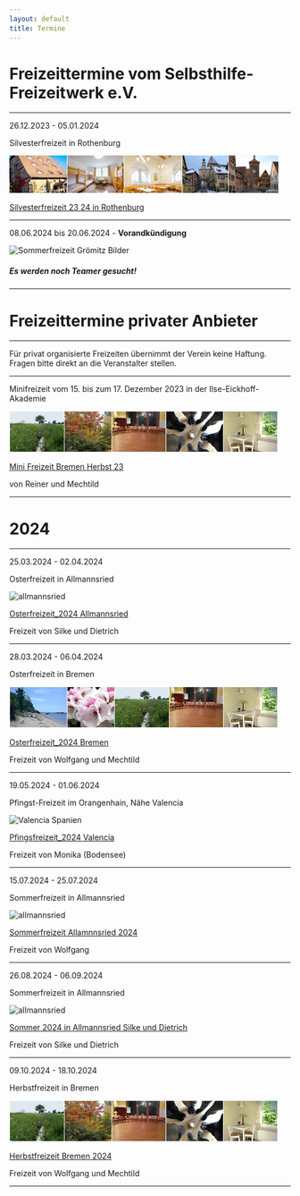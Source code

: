 ```yaml
---
layout: default
title: Termine
---
```

# Freizeittermine vom Selbsthilfe-Freizeitwerk e.V.

--------------------------------------------------------------------------------------------------

26.12.2023 - 05.01.2024 

Silvesterfreizeit in Rothenburg 

![Rothenburg op der Tauber](/images/rothenburg.png)

[Silvesterfreizeit 23 24 in Rothenburg](pdf/Silvesterfreizeit_2023_Rothenburg_Endfassung(1).pdf)

---------------------------------------------------------------------------------------------------

08.06.2024 bis 20.06.2024 - **Vorandkündigung**

![Sommerfreizeit Grömitz Bilder](https://ik.imagekit.io/zcrl68n9dky/tr:oi-leisten@@GR_1.jpeg,ox-0,oy-0,ow-94,oh-68:oi-leisten@@GR_2.jpeg,ox-97,oy-0,ow-94,oh-68:oi-leisten@@GR_3.jpeg,ox-194,oy-0,ow-94,oh-68:oi-leisten@@GR_4.jpeg,ox-291,oy-0,ow-94,oh-68:oi-leisten@@GR_5.jpeg,ox-388,oy-0,ow-94,oh-68/white.jpg)

##### Es werden noch Teamer gesucht!

--------------------------------------------------------------------------------------------------

# Freizeittermine privater Anbieter

---------------------------------------------------------------------------------------------------

Für privat organisierte Freizeiten übernimmt der Verein keine Haftung. Fragen bitte direkt an die Veranstalter stellen.

-----------------------------------------------------------------------------------------------------

Minifreizeit vom 15. bis zum 17. Dezember 2023 in der Ilse-Eickhoff-Akademie

![Bremen](/images/Leiste_Herbst_neuab10.3.23.jpg)

[Mini Freizeit Bremen Herbst 23](pdf/EinladungMini-Freizeit2023.pdf)   

von Reiner und Mechtild

------------------------------------------------------------------------------------------------------

# 2024
--------------------------------------------------------------------------------------------------------

25.03.2024 - 02.04.2024

Osterfreizeit in Allmannsried

![allmannsried](/images/allmansried.jpeg)

[Osterfreizeit_2024 Allmannsried](pdf/AusschreibungOsterfreizeit_24.pdf)   

Freizeit von Silke und Dietrich

--------------------------------------------------------------------------------------------------------

28.03.2024 - 06.04.2024

Osterfreizeit in Bremen

![Leiste Bremen](/images/Leiste_Ostern_neuab10.3.23.jpg)

[Osterfreizeit_2024 Bremen](pdf/Osterfreizeit2024Bremen-Blumenthal.pdf)

Freizeit von Wolfgang und Mechtild

--------------------------------------------------------------------------------------------------------

19.05.2024 - 01.06.2024

Pfingst-Freizeit im Orangenhain, Nähe Valencia

![Valencia Spanien](https://ik.imagekit.io/zcrl68n9dky/tr:oi-images@@Valencia_1.jpg,ox-0,oy-0,ow-94,oh-68:oi-images@@Valencia_3.jpg,ox-97,oy-0,ow-94,oh-68:oi-images@@Bleichnau_4.jpg,ox-194,oy-0,ow-94,oh-68:oi-images@@Valencia_5.jpg,ox-291,oy-0,ow-94,oh-68:oi-images@@Valencia_6.jpg,ox-388,oy-0,ow-94,oh-68/white.jpg)

[Pfingsfreizeit_2024 Valencia](pdf/Pfingst.pdf)

Freizeit von Monika (Bodensee)

---------------------------------------------------------------------------------------------------------

15.07.2024 - 25.07.2024  

Sommerfreizeit in Allmannsried

![allmannsried](/images/allmansried.jpeg)

[Sommerfreizeit Allamnnsried 2024](pdf/A-Freizeit2021.pdf)

Freizeit von Wolfgang

---------------------------------------------------------------------------------------------------------

26.08.2024 - 06.09.2024

Sommerfreizeit in Allmannsried

![allmannsried](/images/allmansried.jpeg)

[Sommer 2024 in Allmannsried Silke und Dietrich](pdf/Sommerfreizeit_2024.pdf)

Freizeit von  Silke und Dietrich

---------------------------------------------------------------------------------------------------------

09.10.2024 - 18.10.2024

Herbstfreizeit in Bremen

![Bremen](/images/Leiste_Herbst_neuab10.3.23.jpg)

[Herbstfreizeit Bremen 2024](pdf/EinladungHerbst2024.pdf)

Freizeit von Wolfgang und Mechtild

-----------------------------------------------------------------------------------------------------------

